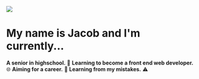 ![](https://komarev.com/ghpvc/?username=jacobreidwd&color=ff69b4)

# My name is Jacob and I'm currently... 
**A senior in highschool.** 🎒
**Learning to become a front end web developer.** 🌐
**Aiming for a career.** 🌱
**Learning from my mistakes.** ⚠️
